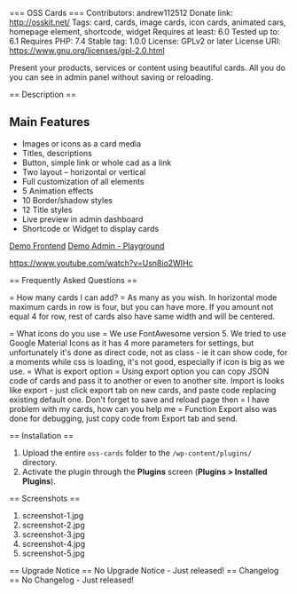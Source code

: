 === OSS Cards ===
Contributors: andrew112512
Donate link: http://osskit.net/
Tags: card, cards, image cards, icon cards, animated cars, homepage element, shortcode, widget
Requires at least: 6.0
Tested up to: 6.1
Requires PHP: 7.4
Stable tag: 1.0.0
License: GPLv2 or later
License URI: https://www.gnu.org/licenses/gpl-2.0.html

Present your products, services or content using beautiful cards. All you do you can see in admin panel without saving or reloading.

== Description ==

## Main Features

* Images or icons as a card media
* Titles, descriptions
* Button, simple link or whole cad as a link
* Two layout – horizontal or vertical
* Full customization of all elements
* 5 Animation effects
* 10 Border/shadow styles
* 12 Title styles
* Live preview in admin dashboard
* Shortcode or Widget to display cards

[Demo Frontend](http://osskit.net/demo-cards-free/)
[Demo Admin -  Playground](http://osskit.net/playground/cards-free.php)

https://www.youtube.com/watch?v=Usn8io2WIHc

== Frequently Asked Questions ==

= How many cards I can add? =
As many as you wish. In horizontal mode maximum cards in row is four, but  you can have more. If you amount not equal 4 for row, rest of cards also have same width and will be centered.

= What icons do you use =
We use FontAwesome version 5. We tried to use Google Material Icons as it has 4 more parameters for settings, but unfortunately it's done as direct code, not as class - ie it can show code, for a moments while css is loading, it's not good, especially if icon is big as we use.
= What is export option =
Using export option you can copy JSON code of cards and pass it to another or even to another site. Import is looks like export - just click export tab on new cards, and paste code replacing existing default one. Don't forget to save and reload page then
= I have problem with my cards, how can you help me =
Function Export also was done for debugging, just copy code from Export tab and send. 

== Installation ==
1. Upload the entire `oss-cards` folder to the `/wp-content/plugins/` directory.
1. Activate the plugin through the **Plugins** screen (**Plugins > Installed Plugins**).

== Screenshots ==
1. screenshot-1.jpg
2. screenshot-2.jpg
3. screenshot-3.jpg
4. screenshot-4.jpg
5. screenshot-5.jpg

== Upgrade Notice ==
No Upgrade Notice - Just released!
== Changelog ==
No Changelog - Just released!
